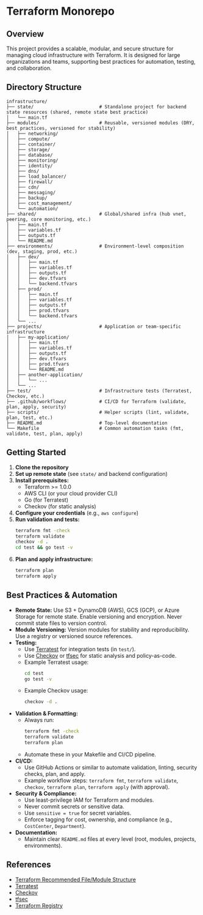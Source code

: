 # Terraform Monorepo

## Overview
This project provides a scalable, modular, and secure structure for managing cloud infrastructure with Terraform. It is designed for large organizations and teams, supporting best practices for automation, testing, and collaboration.

## Directory Structure

```text
infrastructure/
├── state/                        # Standalone project for backend state resources (shared, remote state best practice)
│   └── main.tf
├── modules/                      # Reusable, versioned modules (DRY, best practices, versioned for stability)
│   ├── networking/
│   ├── compute/
│   ├── container/
│   ├── storage/
│   ├── database/
│   ├── monitoring/
│   ├── identity/
│   ├── dns/
│   ├── load_balancer/
│   ├── firewall/
│   ├── cdn/
│   ├── messaging/
│   ├── backup/
│   ├── cost_management/
│   └── automation/
├── shared/                       # Global/shared infra (hub vnet, peering, core monitoring, etc.)
│   ├── main.tf
│   ├── variables.tf
│   ├── outputs.tf
│   └── README.md
├── environments/                 # Environment-level composition (dev, staging, prod, etc.)
│   ├── dev/
│   │   ├── main.tf
│   │   ├── variables.tf
│   │   ├── outputs.tf
│   │   ├── dev.tfvars
│   │   └── backend.tfvars
│   ├── prod/
│   │   ├── main.tf
│   │   ├── variables.tf
│   │   ├── outputs.tf
│   │   ├── prod.tfvars
│   │   └── backend.tfvars
│   └── ...
├── projects/                     # Application or team-specific infrastructure
│   ├── my-application/
│   │   ├── main.tf
│   │   ├── variables.tf
│   │   ├── outputs.tf
│   │   ├── dev.tfvars
│   │   ├── prod.tfvars
│   │   └── README.md
│   ├── another-application/
│   │   └── ...
│   └── ...
├── test/                         # Infrastructure tests (Terratest, Checkov, etc.)
├── .github/workflows/            # CI/CD for Terraform (validate, plan, apply, security)
├── scripts/                      # Helper scripts (lint, validate, plan, test, etc.)
├── README.md                     # Top-level documentation
└── Makefile                      # Common automation tasks (fmt, validate, test, plan, apply)
```

## Getting Started
1. **Clone the repository**
2. **Set up remote state** (see `state/` and backend configuration)
3. **Install prerequisites:**
   - Terraform >= 1.0.0
   - AWS CLI (or your cloud provider CLI)
   - Go (for Terratest)
   - Checkov (for static analysis)
4. **Configure your credentials** (e.g., `aws configure`)
5. **Run validation and tests:**
   ```sh
   terraform fmt -check
   terraform validate
   checkov -d .
   cd test && go test -v
   ```
6. **Plan and apply infrastructure:**
   ```sh
   terraform plan
   terraform apply
   ```

## Best Practices & Automation

- **Remote State:** Use S3 + DynamoDB (AWS), GCS (GCP), or Azure Storage for remote state. Enable versioning and encryption. Never commit state files to version control.
- **Module Versioning:** Version modules for stability and reproducibility. Use a registry or versioned source references.
- **Testing:**
  - Use [Terratest](https://terratest.gruntwork.io/) for integration tests (in `test/`).
  - Use [Checkov](https://www.checkov.io/) or [tfsec](https://aquasecurity.github.io/tfsec/) for static analysis and policy-as-code.
  - Example Terratest usage:
    ```sh
    cd test
    go test -v
    ```
  - Example Checkov usage:
    ```sh
    checkov -d .
    ```
- **Validation & Formatting:**
  - Always run:
    ```sh
    terraform fmt -check
    terraform validate
    terraform plan
    ```
  - Automate these in your Makefile and CI/CD pipeline.
- **CI/CD:**
  - Use GitHub Actions or similar to automate validation, linting, security checks, plan, and apply.
  - Example workflow steps: `terraform fmt`, `terraform validate`, `checkov`, `terraform plan`, `terraform apply` (with approval).
- **Security & Compliance:**
  - Use least-privilege IAM for Terraform and modules.
  - Never commit secrets or sensitive data.
  - Use `sensitive = true` for secret variables.
  - Enforce tagging for cost, ownership, and compliance (e.g., `CostCenter`, `Department`).
- **Documentation:**
  - Maintain clear `README.md` files at every level (root, modules, projects, environments).

## References
- [Terraform Recommended File/Module Structure](https://developer.hashicorp.com/terraform/language/modules/develop/structure)
- [Terratest](https://terratest.gruntwork.io/)
- [Checkov](https://www.checkov.io/)
- [tfsec](https://aquasecurity.github.io/tfsec/)
- [Terraform Registry](https://registry.terraform.io/)